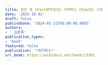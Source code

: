 ```yaml
---
title: 점프 투 {FastAPI에서} 시작하는 {VueJS} 기초
date: '2023-10-01'
draft: false
publishDate: '2024-01-31T08:00:00.000Z'
authors:
- ' 김종록'
publication_types:
- 'book'
featured: false
publication: '*위키독스*'
url_book: https://wikidocs.net/book/13301
---
```


